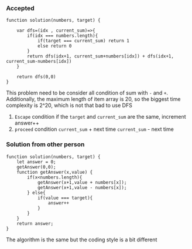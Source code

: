 ### Accepted
```
function solution(numbers, target) {
   
    var dfs=(idx , current_sum)=>{
        if(idx === numbers.length){
            if(target === current_sum) return 1
            else return 0
        }
        return dfs(idx+1, current_sum+numbers[idx]) + dfs(idx+1, current_sum-numbers[idx])
    }
    
    return dfs(0,0)
}
```

This problem need to be consider all condition of sum with `-` and `+`. 
Additionally, the maximum length of item array is 20, so the biggest time complexity is 2^20, which is not that bad to use DFS 
1. `Escape` condition
   if the `target` and `current_sum` are the same, increment answer++
2. `proceed` condition
   `current_sum` + next time 
   `current_sum` - next time
   
### Solution from other person
```
function solution(numbers, target) {
    let answer = 0;
    getAnswer(0,0);
    function getAnswer(x,value) {
        if(x<numbers.length){
            getAnswer(x+1,value + numbers[x]);
            getAnswer(x+1,value - numbers[x]);
        } else{
            if(value === target){
                answer++
            }
        }
    }
    return answer;
}
```

The algorithm is the same but the coding style is a bit different